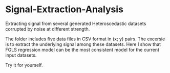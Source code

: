 # Signal-Extraction-Analysis
Extracting signal from several generated Heteroscedastic datasets corrupted by noise at different strength.


The folder includes five data files in CSV format in (x; y) pairs. The excersie is to extract the underlying signal among these datasets.
Here I show that FGLS regression model can be the most consistent model for the current input datasets. 

Try it for yourself.


